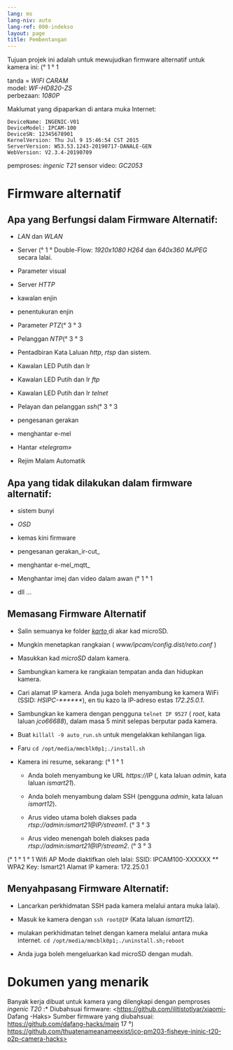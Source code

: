```yaml
---
lang: ms
lang-niv: auto
lang-ref: 000-indekso
layout: page
title: Pembentangan
---
```


Tujuan projek ini adalah untuk mewujudkan firmware alternatif untuk kamera ini: (° 1 ° 1

tanda = _WIFI CARAM_  
model: _WF-HD820-ZS_  
perbezaan: _1080P_

Maklumat yang dipaparkan di antara muka Internet:
```
DeviceName: INGENIC-V01
DeviceModel: IPCAM-100
DeviceSN: 12345678901
KernelVersion: Thu Jul 9 15:46:54 CST 2015
ServerVersion: WS3.53.1243-20190717-DANALE-GEN
WebVersion: V2.3.4-20190709
```

pemproses: _ingenic T21_
sensor video: _GC2053_

# Firmware alternatif

## Apa yang Berfungsi dalam Firmware Alternatif:

* _LAN_ dan _WLAN_


* Server (° 1 ° Double-Flow: _1920x1080 H264_ dan _640x360 MJPEG_ secara lalai.  


* Parameter visual


* Server _HTTP_


* kawalan enjin


* penentukuran enjin


* Parameter _PTZ_(° 3 ° 3


* Pelanggan _NTP_(° 3 ° 3


* Pentadbiran Kata Laluan _http_, _rtsp_ dan sistem.  


* Kawalan LED Putih dan Ir


* Kawalan LED Putih dan Ir _ftp_


* Kawalan LED Putih dan Ir _telnet_


* Pelayan dan pelanggan _ssh_(° 3 ° 3


* pengesanan gerakan


* menghantar e-mel


* Hantar _«telegram»_


* Rejim Malam Automatik



## Apa yang tidak dilakukan dalam firmware alternatif:

* sistem bunyi


* _OSD_


* kemas kini firmware


* pengesanan gerakan_ir-cut_


* menghantar e-mel_mqtt_


* Menghantar imej dan video dalam awan (° 1 ° 1


* dll ...



## Memasang Firmware Alternatif

* Salin semuanya ke folder [ _karto_ ](https://github.com/jmichault/ipcam-100/tree/master/karto) di akar kad microSD.


* Mungkin menetapkan rangkaian ( _www/ipcam/config.dist/reto.conf_ )


* Masukkan kad _microSD_ dalam kamera.  


* Sambungkan kamera ke rangkaian tempatan anda dan hidupkan kamera.


* Cari alamat IP kamera. Anda juga boleh menyambung ke kamera WiFi (SSID: _HSIPC-******_), en tiu kazo la IP-adreso estas _172.25.0.1_.


* Sambungkan ke kamera dengan pengguna `telnet IP 9527` ( _root_, kata laluan _jco66688_), dalam masa 5 minit selepas berputar pada kamera.


* Buat `killall -9 auto_run.sh` untuk mengelakkan kehilangan liga.


* Faru `cd /opt/media/mmcblk0p1;./install.sh`


* Kamera ini resume, sekarang: (° 1 ° 1


    * Anda boleh menyambung ke URL _https://IP_ (, kata laluan _admin_, kata laluan _ismart21_).


    * Anda boleh menyambung dalam SSH (pengguna _admin_, kata laluan _ismart12_).


    * Arus video utama boleh diakses pada _rtsp://admin:ismart21@IP/stream1_. (° 3 ° 3


    * Arus video menengah boleh diakses pada _rtsp://admin:ismart21@IP/stream2_. (° 3 ° 3


(° 1 ° 1 ° 1 Wifi AP Mode diaktifkan oleh lalai:
SSID: IPCAM100-XXXXXX
    ** WPA2 Key: Ismart21
Alamat IP kamera: 172.25.0.1

## Menyahpasang Firmware Alternatif:

* Lancarkan perkhidmatan SSH pada kamera melalui antara muka lalai).


* Masuk ke kamera dengan `ssh root@IP` (Kata laluan _ismart12_).


* mulakan perkhidmatan telnet dengan kamera melalui antara muka internet. `cd /opt/media/mmcblk0p1;./uninstall.sh;reboot`



* Anda juga boleh mengeluarkan kad microSD dengan mudah.



# Dokumen yang menarik

Banyak kerja dibuat untuk kamera yang dilengkapi dengan pemproses _ingenic T20_ :* Diubahsuai firmware: <https://github.com/ilítístotlyar/xiaomi- Dafang -Haks>
Sumber firmware yang diubahsuai: <https://github.com/dafang-hacks/main>
17 °) https://github.com/thuatenameanameexist/jco-pm203-fisheye-ininic-t20-p2p-camera-hacks>

